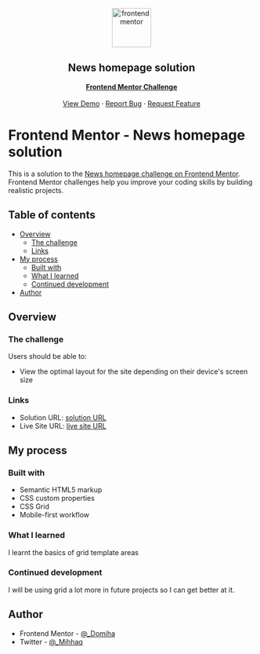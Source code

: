 <div id="top"></div>

<div align="center">

  <img src="https://www.frontendmentor.io/static/images/logo-mobile.svg" alt="frontendmentor" width="80">

  <h2 align="center">News homepage solution</h2>
  <p align="center">
    <a href="https://www.frontendmentor.io/challenges/news-homepage-H6SWTa1MFl"><strong>Frontend Mentor Challenge</strong></a>
    <br />
    <br />
    <a href="https://dom-iha.github.io/news_homepage/">View Demo</a>
    ·
    <a href="https://github.com/Dom-iha/news_homepage/issues" target="_blank">Report Bug</a>
    ·
    <a href="https://github.com/Dom-iha/news_homepage/issues" target="_blank">Request Feature</a>
  </p>
</div>

# Frontend Mentor - News homepage solution

This is a solution to the [News homepage challenge on Frontend Mentor](https://www.frontendmentor.io/challenges/news-homepage-H6SWTa1MFl). Frontend Mentor challenges help you improve your coding skills by building realistic projects.

## Table of contents

- [Overview](#overview)
  - [The challenge](#the-challenge)
  - [Links](#links)
- [My process](#my-process)
  - [Built with](#built-with)
  - [What I learned](#what-i-learned)
  - [Continued development](#continued-development)
- [Author](#author)

## Overview

### The challenge

Users should be able to:

- View the optimal layout for the site depending on their device's screen size

### Links

- Solution URL: [solution URL](https://www.frontendmentor.io/solutions/new-homepage-using-css-grid-PRYr8y_kZM)
- Live Site URL: [live site URL](dom-iha.github.io/news_homepage/)

## My process

### Built with

- Semantic HTML5 markup
- CSS custom properties
- CSS Grid
- Mobile-first workflow

### What I learned

I learnt the basics of grid template areas

### Continued development

I will be using grid a lot more in future projects so I can get better at it.

## Author

- Frontend Mentor - [@_Domiha](https://www.frontendmentor.io/profile/Dom-iha)
- Twitter - [@_Mihhaq](https://www.twitter.com/_Mihaq)

